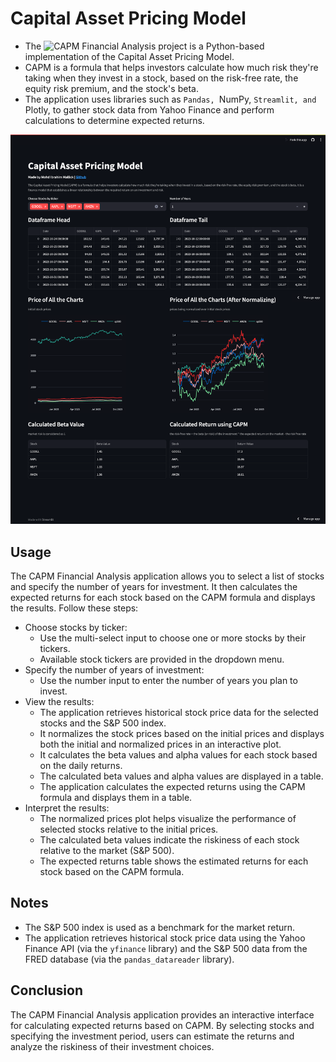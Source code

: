 # Capital Asset Pricing Model

- The ![CAPM Financial Analysis](https://capm-finance.streamlit.app/) project is a Python-based implementation of the Capital Asset Pricing Model. 
- CAPM is a formula that helps investors calculate how much risk they're taking when they invest in a stock, based on the risk-free rate, the equity risk premium, and the stock's beta. 
- The application uses libraries such as `Pandas, `NumPy, `Streamlit, and `Plotly, to gather stock data from Yahoo Finance and perform calculations to determine expected returns.

![capm-webpage](capm-file.png)

## Usage
The CAPM Financial Analysis application allows you to select a list of stocks and specify the number of years for investment. It then calculates the expected returns for each stock based on the CAPM formula and displays the results. Follow these steps:

* Choose stocks by ticker:
  * Use the multi-select input to choose one or more stocks by their tickers.
  * Available stock tickers are provided in the dropdown menu.
* Specify the number of years of investment:
  * Use the number input to enter the number of years you plan to invest.
* View the results:
  * The application retrieves historical stock price data for the selected stocks and the S&P 500 index.
  * It normalizes the stock prices based on the initial prices and displays both the initial and normalized prices in an interactive plot.
  * It calculates the beta values and alpha values for each stock based on the daily returns.
  * The calculated beta values and alpha values are displayed in a table.
  * The application calculates the expected returns using the CAPM formula and displays them in a table.
* Interpret the results:
  * The normalized prices plot helps visualize the performance of selected stocks relative to the initial prices.
  * The calculated beta values indicate the riskiness of each stock relative to the market (S&P 500).
  * The expected returns table shows the estimated returns for each stock based on the CAPM formula.

## Notes
* The S&P 500 index is used as a benchmark for the market return.
* The application retrieves historical stock price data using the Yahoo Finance API (via the `yfinance` library) and the S&P 500 data from the FRED database (via the `pandas_datareader` library).

## Conclusion
The CAPM Financial Analysis application provides an interactive interface for calculating expected returns based on CAPM. By selecting stocks and specifying the investment period, users can estimate the returns and analyze the riskiness of their investment choices.